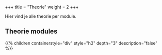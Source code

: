 +++
title = "Theorie"
weight = 2
+++

Hier vind je alle theorie per module.

<!--more-->
## Theorie modules
{{% children containerstyle="div" style="h3" depth="3" description="false" %}}
